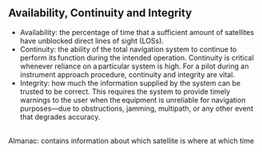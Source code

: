 ## Availability, Continuity and Integrity

- Availability: the percentage of time that a sufficient amount of satellites have unblocked direct lines of sight (LOSs).
- Continuity: the ability of the total navigation system to continue to perform its function during the intended operation. Continuity is critical whenever reliance on a particular system is high. For a pilot during an instrument approach procedure, continuity and integrity are vital.
- Integrity: how much the information supplied by the system can be trusted to be correct. This requires the system to provide timely warnings to the user when the equipment is unreliable for navigation purposes—due to obstructions, jamming, multipath, or any other event that degrades accuracy.
<br>
Almanac: contains information about which satellite is where at which time

